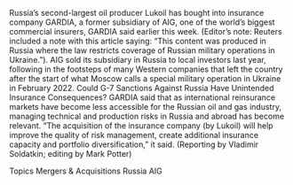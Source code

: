 Russia’s second-largest oil producer Lukoil has bought into insurance company GARDIA, a former subsidiary of AIG, one of the world’s biggest commercial insurers, GARDIA said earlier this week.
(Editor’s note: Reuters included a note with this article saying: “This content was produced in Russia where the law restricts coverage of Russian military operations in Ukraine.”).
AIG sold its subsidiary in Russia to local investors last year, following in the footsteps of many Western companies that left the country after the start of what Moscow calls a special military operation in Ukraine in February 2022.
Could G-7 Sanctions Against Russia Have Unintended Insurance Consequences?
GARDIA said that as international reinsurance markets have become less accessible for the Russian oil and gas industry, managing technical and production risks in Russia and abroad has become relevant.
“The acquisition of the insurance company (by Lukoil) will help improve the quality of risk management, create additional insurance capacity and portfolio diversification,” it said.
(Reporting by Vladimir Soldatkin; editing by Mark Potter)

Topics
Mergers & Acquisitions
Russia
AIG
